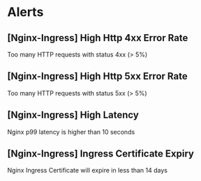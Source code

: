 # Alerts
## [Nginx-Ingress] High Http 4xx Error Rate
Too many HTTP requests with status 4xx (> 5%)
## [Nginx-Ingress] High Http 5xx Error Rate
Too many HTTP requests with status 5xx (> 5%)
## [Nginx-Ingress] High Latency
Nginx p99 latency is higher than 10 seconds
## [Nginx-Ingress] Ingress Certificate Expiry
Nginx Ingress Certificate will expire in less than 14 days